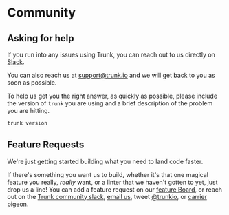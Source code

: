 # Community

## Asking for help

If you run into any issues using Trunk, you can reach out to us directly on [Slack](https://slack.trunk.io/).

You can also reach us at [support@trunk.io](mailto:support@trunk.io) and we will get back to you as soon as possible.

To help us get you the right answer, as quickly as possible, please include the version of `trunk` you are using and a brief description of the problem you are hitting.

```bash
trunk version
```

## Feature Requests

We're just getting started building what you need to land code faster.

If there's something you want us to build, whether it's that one magical feature you really, _really_ want, or a linter that we haven't gotten to yet, just drop us a line! You can add a feature request on our [feature Board](https://features.trunk.io), or reach out on the [Trunk community slack](https://slack.trunk.io/), [email us](mailto:support@trunk.io), tweet [@trunkio](https://twitter.com/trunkio), or [carrier pigeon](https://datatracker.ietf.org/doc/html/rfc1149).

